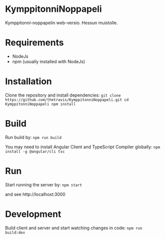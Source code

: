 # KymppitonniNoppapeli
Kymppitonni-noppapelin web-versio. Hessun muistolle.

# Requirements 

- NodeJs 
- npm (usually installed with NodeJs)

# Installation
Clone the repository and install dependencies:
`
git clone https://github.com/thetravis/KymppitonniNoppapeli.git
cd KymppitonniNoppapeli
npm install 
`
# Build 

Run build by:
`
npm run build
`

You may need to install Angular Client and TypeScript Compiler globally:
`
npm install -g @angular/cli tsc
`

# Run

Start running the server by:
`
npm start
`

and see http://localhost:3000

# Development 

Build client and server and start watching changes in code:
`
npm run build:dev
`